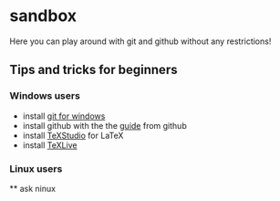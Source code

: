 # sandbox

Here you can play around with git and github without any restrictions!

## Tips and tricks for beginners

### Windows users

* install [git for windows](http://msysgit.github.io/)
* install github with the the [guide](https://windows.github.com/) from github
* install [TeXStudio](http://texstudio.sourceforge.net/) for LaTeX 
* install [TeXLive](http://www.tug.org/texlive/) 

### Linux users

** ask ninux
